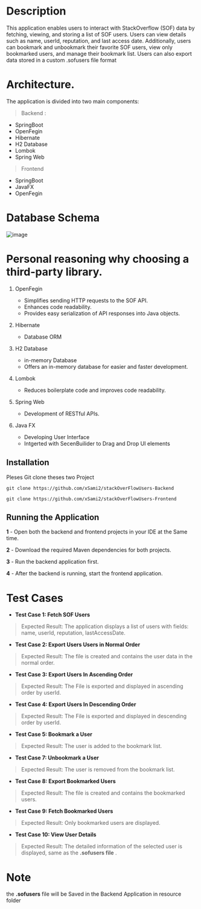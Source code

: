 # Description 

This application enables users to interact with StackOverflow (SOF) data by fetching, viewing, and storing a list of SOF users. Users can view details such as name, userId, reputation, and last access date. Additionally, users can bookmark and unbookmark their favorite SOF users, view only bookmarked users, and manage their bookmark list. Users can also export data stored in a custom .sofusers file format

# Architecture.

The application is divided into two main components:


> Backend : 
 - SpringBoot
 - OpenFegin
 - Hibernate
 - H2 Database
 - Lombok
 - Spring Web
> Frontend
- SpringBoot
- JavaFX
 - OpenFegin

# Database Schema

![image](https://github.com/user-attachments/assets/1df8e961-5f11-4d9e-ba49-97b6165d179a)



# Personal reasoning why choosing a third-party library.
1. OpenFegin
     -  Simplifies sending HTTP requests to the SOF API.
      - Enhances code readability.
      - Provides easy serialization of API responses into Java objects.
2. Hibernate
     - Database ORM
3. H2 Database
     - in-memory Database
    - Offers an in-memory database for easier and faster development. 
4. Lombok 
    - Reduces boilerplate code and improves code readability.

5. Spring Web
   - Development of RESTful APIs.

6. Java FX
   - Developing User Interface
   - Intgerted with SecenBuilider to Drag and Drop UI elements 
     
      



    



 
 


## Installation

Pleses Git clone theses two Project 


```git
git clone https://github.com/xSami2/stackOverFlowUsers-Backend

git clone https://github.com/xSami2/stackOverFlowUsers-Frontend
```

## Running the Application


__1__ - Open both the backend and frontend projects in your IDE at the Same time.

__2__ - Download the required Maven dependencies for both projects.

__3__ - Run the backend application first.

__4__ - After the backend is running, start the frontend application.


# Test Cases

- __Test Case 1: Fetch SOF Users__

>Expected Result: The application displays a list of users with fields: name, userId, reputation, lastAccessDate.

- __Test Case 2: Export Users Users in Normal Order__

>Expected Result: The file is created and contains the user data in the normal order.

- __Test Case 3: Export Users In Ascending Order__

>Expected Result: The File is exported and displayed in ascending order by userId.

- __Test Case 4: Export Users In Descending Order__


>Expected Result:  The File is exported and displayed in descending order by userId.

- __Test Case 5: Bookmark a User__


>Expected Result: The user is added to the bookmark list.

- __Test Case 7: Unbookmark a User__


>Expected Result: The user is removed from the bookmark list.

- __Test Case 8: Export Bookmarked Users__


>Expected Result: The file is created and contains the bookmarked users.

- __Test Case 9: Fetch Bookmarked Users__

>Expected Result: Only bookmarked users are displayed.
- __Test Case 10: View User Details__
>Expected Result: The detailed information of the selected user is displayed, same as the __.sofusers file__ .


# Note

the __.sofusers__ file will be Saved in the Backend Application in resource folder
